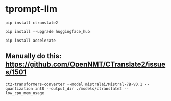 # tprompt-llm

```
pip install ctranslate2
```

```
pip install --upgrade huggingface_hub
```

```
pip install accelerate
```


## Manually do this: https://github.com/OpenNMT/CTranslate2/issues/1501

```
ct2-transformers-converter --model mistralai/Mistral-7B-v0.1 --quantization int8 --output_dir ./models/ctranslate2 --low_cpu_mem_usage
```

